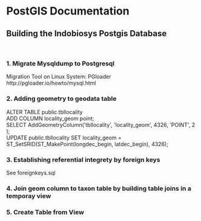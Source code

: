 # PostGIS Documentation

<h2>Building the Indobiosys Postgis Database</h2><br>

<h3>1. Migrate Mysqldump to Postgresql</h3>
Migration Tool on Linux System: PGloader
http://pgloader.io/howto/mysql.html
<br>
<h3>2. Adding geometry to geodata table</h3>
ALTER TABLE public.tbllocality</br>
   ADD COLUMN locality_geom point;<br>
SELECT AddGeometryColumn('tbllocality', 'locality_geom', 4326, 'POINT', 2 );<br>
UPDATE public.tbllocality SET locality_geom = ST_SetSRID(ST_MakePoint(longdec_begin, latdec_begin), 4326);<br>

<h3>3. Establishing referential integrety by foreign keys</h3>
See foreignkeys.sql

<h3>4. Join geom column to taxon table by building table joins in a temporay view</h3>

<h3>5. Create Table from View</h3>
